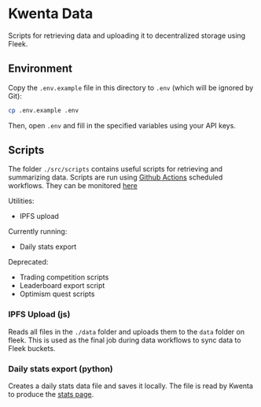 # Kwenta Data
Scripts for retrieving data and uploading it to decentralized storage using Fleek.

## Environment

Copy the `.env.example` file in this directory to `.env` (which will be ignored by Git):

```bash
cp .env.example .env
```

Then, open `.env` and fill in the specified variables using your API keys.

## Scripts

The folder `./src/scripts` contains useful scripts for retrieving and summarizing data. Scripts are run using [Github Actions](https://github.com/Kwenta/kwenta-data/tree/main/.github/workflows) scheduled workflows. They can be monitored [here](https://github.com/Kwenta/kwenta-data/actions)

Utilities:
* IPFS upload

Currently running:
* Daily stats export

Deprecated:
* Trading competition scripts
* Leaderboard export script
* Optimism quest scripts

### IPFS Upload (js)
Reads all files in the `./data` folder and uploads them to the `data` folder on fleek. This is used as the final job during data workflows to sync data to Fleek buckets.

### Daily stats export (python)
Creates a daily stats data file and saves it locally. The file is read by Kwenta to produce the [stats page](https://kwenta.eth.limo/stats).